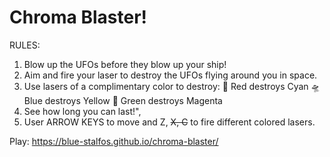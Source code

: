 # Chroma Blaster!

RULES:

1. Blow up the UFOs before they blow up your ship! 
2. Aim and fire your laser to destroy the UFOs flying around you in space.
3. Use lasers of a complimentary color to destroy:
		🚀 Red destroys Cyan
		🛸 Blue destroys Yellow
		👾 Green destroys Magenta 				
4. See how long you can last!", 
5. User ARROW KEYS to move and Z, ~~X, C~~ to fire different colored lasers.

Play:
https://blue-stalfos.github.io/chroma-blaster/